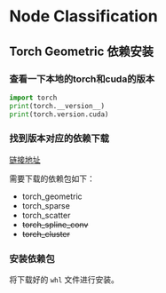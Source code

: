 # Node Classification
## Torch Geometric 依赖安装

### 查看一下本地的torch和cuda的版本
```python
import torch
print(torch.__version__)
print(torch.version.cuda)
```

### 找到版本对应的依赖下载

[链接地址](https://pytorch-geometric.com/whl/)

需要下载的依赖包如下：
- torch_geometric
- torch_sparse
- torch_scatter
- ~~torch_spline_conv~~
- ~~torch_cluster~~

### 安装依赖包

将下载好的 `whl` 文件进行安装。